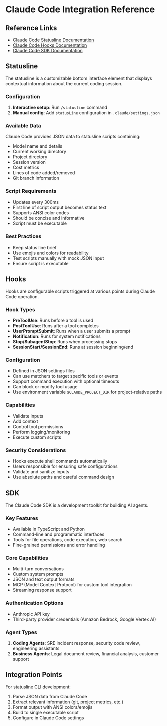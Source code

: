 # Claude Code Integration Reference

## Reference Links

- [Claude Code Statusline Documentation](https://docs.anthropic.com/en/docs/claude-code/statusline)
- [Claude Code Hooks Documentation](https://docs.anthropic.com/en/docs/claude-code/hooks)
- [Claude Code SDK Documentation](https://docs.anthropic.com/en/docs/claude-code/sdk)

## Statusline

The statusline is a customizable bottom interface element that displays contextual information about the current coding session.

### Configuration

1. **Interactive setup**: Run `/statusline` command
2. **Manual config**: Add `statusLine` configuration in `.claude/settings.json`

### Available Data

Claude Code provides JSON data to statusline scripts containing:
- Model name and details
- Current working directory
- Project directory  
- Session version
- Cost metrics
- Lines of code added/removed
- Git branch information

### Script Requirements

- Updates every 300ms
- First line of script output becomes status text
- Supports ANSI color codes
- Should be concise and informative
- Script must be executable

### Best Practices

- Keep status line brief
- Use emojis and colors for readability
- Test scripts manually with mock JSON input
- Ensure script is executable

## Hooks

Hooks are configurable scripts triggered at various points during Claude Code operation.

### Hook Types

- **PreToolUse**: Runs before a tool is used
- **PostToolUse**: Runs after a tool completes  
- **UserPromptSubmit**: Runs when a user submits a prompt
- **Notification**: Runs for system notifications
- **Stop/SubagentStop**: Runs when processing stops
- **SessionStart/SessionEnd**: Runs at session beginning/end

### Configuration

- Defined in JSON settings files
- Can use matchers to target specific tools or events
- Support command execution with optional timeouts
- Can block or modify tool usage
- Use environment variable `$CLAUDE_PROJECT_DIR` for project-relative paths

### Capabilities

- Validate inputs
- Add context
- Control tool permissions  
- Perform logging/monitoring
- Execute custom scripts

### Security Considerations

- Hooks execute shell commands automatically
- Users responsible for ensuring safe configurations
- Validate and sanitize inputs
- Use absolute paths and careful command design

## SDK

The Claude Code SDK is a development toolkit for building AI agents.

### Key Features

- Available in TypeScript and Python
- Command-line and programmatic interfaces
- Tools for file operations, code execution, web search
- Fine-grained permissions and error handling

### Core Capabilities

- Multi-turn conversations
- Custom system prompts
- JSON and text output formats
- MCP (Model Context Protocol) for custom tool integration
- Streaming response support

### Authentication Options

- Anthropic API key
- Third-party provider credentials (Amazon Bedrock, Google Vertex AI)

### Agent Types

1. **Coding Agents**: SRE incident response, security code review, engineering assistants
2. **Business Agents**: Legal document review, financial analysis, customer support

## Integration Points

For statusline CLI development:
1. Parse JSON data from Claude Code
2. Extract relevant information (git, project metrics, etc.)
3. Format output with ANSI colors/emojis
4. Build to single executable script
5. Configure in Claude Code settings
